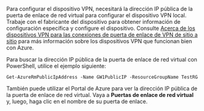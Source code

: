 
Para configurar el dispositivo VPN, necesitará la dirección IP pública de la puerta de enlace de red virtual para configurar el dispositivo VPN local. Trabaje con el fabricante del dispositivo para obtener información de configuración específica y configure el dispositivo. Consulte [Acerca de los dispositivos VPN para las conexiones de puerta de enlace de VPN de sitio a sitio](../articles/vpn-gateway/vpn-gateway-about-vpn-devices.md) para más información sobre los dispositivos VPN que funcionan bien con Azure.

Para buscar la dirección IP pública de la puerta de enlace de red virtual con PowerShell, utilice el ejemplo siguiente:

    Get-AzureRmPublicIpAddress -Name GW1PublicIP -ResourceGroupName TestRG

También puede utilizar el Portal de Azure para ver la dirección IP pública de la puerta de enlace de red virtual. Vaya a **Puertas de enlace de red virtual** y, luego, haga clic en el nombre de su puerta de enlace.

<!---HONumber=AcomDC_0406_2016-->